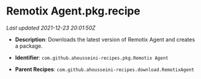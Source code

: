 # Remotix Agent.pkg.recipe

_Last updated 2021-12-23 20:01:50Z_

- **Description**: Downloads the latest version of Remotix Agent and creates a package.

- **Identifier**: `com.github.ahousseini-recipes.pkg.Remotix Agent`

- **Parent Recipes**: `com.github.ahousseini-recipes.download.RemotixAgent`
